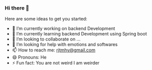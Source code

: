 ### Hi there 👋

Here are some ideas to get you started:

- 🔭 I’m currently working on backend Development
- 🌱 I’m currently learning backend Development using Spring boot
- 👯 I’m looking to collaborate on ...
- 🤔 I’m looking for help with emotions and softwares
- 📫 How to reach me: rjtmhy@gmail.com
- 😄 Pronouns: He
- ⚡ Fun fact: You are not weird I am weirder

